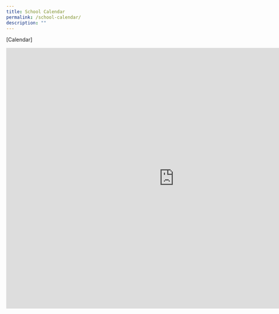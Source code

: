 ```yaml
---
title: School Calendar
permalink: /school-calendar/
description: ""
---
```

[Calendar]

<iframe src="https://calendar.google.com/calendar/embed?src=moe.edu.sg_gdt498upv9fhsg4mg75rr3fb2s%40group.calendar.google.com&ctz=Asia%2FSingapore" style="border: 0" width="900" height="700" frameborder="0" scrolling="no"></iframe>